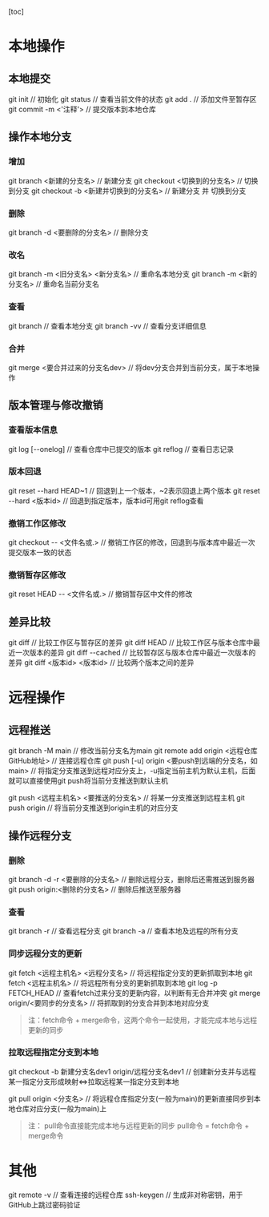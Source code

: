 [toc]
# 本地操作
## 本地提交
git init // 初始化
git status // 查看当前文件的状态
git add . // 添加文件至暂存区
git commit -m <'注释'> // 提交版本到本地仓库

## 操作本地分支
### 增加
git branch <新建的分支名> // 新建分支
git checkout <切换到的分支名> // 切换到分支
git checkout -b <新建并切换到的分支名>  // 新建分支 并 切换到分支
### 删除
git branch -d <要删除的分支名> // 删除分支
### 改名
git branch -m <旧分支名> <新分支名> // 重命名本地分支
git branch -m <新的分支名> // 重命名当前分支名
### 查看
git branch // 查看本地分支
git branch -vv // 查看分支详细信息
### 合并
git merge <要合并过来的分支名dev> // 将dev分支合并到当前分支，属于本地操作


## 版本管理与修改撤销
### 查看版本信息
git log [--onelog] // 查看仓库中已提交的版本
git reflog // 查看日志记录
### 版本回退
git reset --hard HEAD~1  // 回退到上一个版本，~2表示回退上两个版本
git reset --hard <版本id> // 回退到指定版本，版本id可用git reflog查看
### 撤销工作区修改
git checkout -- <文件名或.> // 撤销工作区的修改，回退到与版本库中最近一次提交版本一致的状态
### 撤销暂存区修改
git reset HEAD -- <文件名或.> // 撤销暂存区中文件的修改

## 差异比较
git diff // 比较工作区与暂存区的差异
git diff HEAD // 比较工作区与版本仓库中最近一次版本的差异
git diff --cached // 比较暂存区与版本仓库中最近一次版本的差异
git diff <版本id> <版本id> // 比较两个版本之间的差异


# 远程操作
## 远程推送
git branch -M main // 修改当前分支名为main
git remote add origin <远程仓库GitHub地址> // 连接远程仓库
git push [-u] origin <要push到远端的分支名，如main> // 将指定分支推送到远程对应分支上，-u指定当前主机为默认主机，后面就可以直接使用git push将当前分支推送到默认主机

git push <远程主机名> <要推送的分支名> // 将某一分支推送到远程主机
git push origin // 将当前分支推送到origin主机的对应分支

## 操作远程分支
### 删除
git branch -d -r <要删除的分支名> // 删除远程分支，删除后还需推送到服务器
git push origin:<删除的分支名> // 删除后推送至服务器
### 查看
git branch -r // 查看远程分支
git branch -a // 查看本地及远程的所有分支
### 同步远程分支的更新
git fetch <远程主机名> <远程分支名> // 将远程指定分支的更新抓取到本地
git fetch <远程主机名> // 将远程所有分支的更新抓取到本地
git log -p FETCH_HEAD // 查看fetch过来分支的更新内容，以判断有无合并冲突
git merge origin/<要同步的分支名> // 将抓取到的分支合并到本地对应分支
>注：fetch命令 + merge命令，这两个命令一起使用，才能完成本地与远程更新的同步
### 拉取远程指定分支到本地
git checkout -b 新建分支名dev1 origin/远程分支名dev1 // 创建新分支并与远程某一指定分支形成映射<=>拉取远程某一指定分支到本地

git pull origin <分支名> // 将远程仓库指定分支(一般为main)的更新直接同步到本地仓库对应分支(一般为main)上
>注：
pull命令直接能完成本地与远程更新的同步
pull命令 = fetch命令 + merge命令
# 其他
git remote -v // 查看连接的远程仓库
ssh-keygen // 生成非对称密钥，用于GitHub上跳过密码验证
